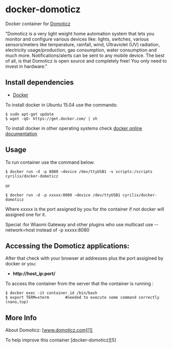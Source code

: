 # docker-domoticz

Docker container for [Domoticz][3]

"Domoticz is a very light weight home automation system that lets you monitor and configure various devices like: lights, switches, various sensors/meters like temperature, rainfall, wind, Ultraviolet (UV) radiation, electricity usage/production, gas consumption, water consumption and much more. Notifications/alerts can be sent to any mobile device. The best of all, is that Domoticz is open source and completely free! You only need to invest in hardware."

## Install dependencies

  - [Docker][2]

To install docker in Ubuntu 15.04 use the commands:

    $ sudo apt-get update
    $ wget -qO- https://get.docker.com/ | sh

 To install docker in other operating systems check [docker online documentation][4]

## Usage

To run container use the command below:

    $ docker run -d -p 8080 –device /dev/ttyUSB1 -v scripts:/scripts cyrilix/docker-domoticz

or

    $ docker run -d -p xxxxx:8080 –device /dev/ttyUSB1 cyrilix/docker-domoticz

Where xxxxx is the port assigned by you for the container if not docker will assigned one for it.

Special :for Wiaomi Gateway and other plugins who use multicast use --network=host instead of -p xxxxx:8080

## Accessing the Domoticz applications:

After that check with your browser at addresses plus the port assigined by docker or you:

  - **http://host_ip:port/**

To access the container from the server that the container is running :

    $ docker exec -it container_id /bin/bash
    $ export TERM=xterm       #needed to execute some command correctly (nano,top)


## More Info

About Domoticz: [www.domoticz.com][1]

To help improve this container [docker-domoticz][5]


[1]:http://www.domoticz.com/
[2]:https://www.docker.com
[3]:https://www.domoticz.com/wiki/Linux
[4]:http://docs.docker.com
